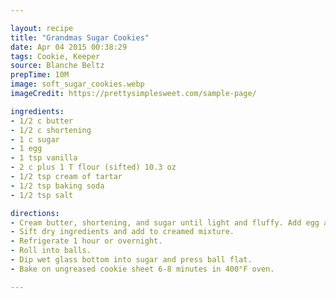 ```yaml
---

layout: recipe
title: "Grandmas Sugar Cookies"
date: Apr 04 2015 00:38:29
tags: Cookie, Keeper
source: Blanche Beltz
prepTime: 10M
image: soft_sugar_cookies.webp
imageCredit: https://prettysimplesweet.com/sample-page/

ingredients:
- 1/2 c butter
- 1/2 c shortening
- 1 c sugar
- 1 egg
- 1 tsp vanilla
- 2 c plus 1 T flour (sifted) 10.3 oz
- 1/2 tsp cream of tartar
- 1/2 tsp baking soda
- 1/2 tsp salt

directions:
- Cream butter, shortening, and sugar until light and fluffy. Add egg and vanilla and beat well. 
- Sift dry ingredients and add to creamed mixture. 
- Refrigerate 1 hour or overnight. 
- Roll into balls. 
- Dip wet glass bottom into sugar and press ball flat. 
- Bake on ungreased cookie sheet 6-8 minutes in 400°F oven.

---
```

